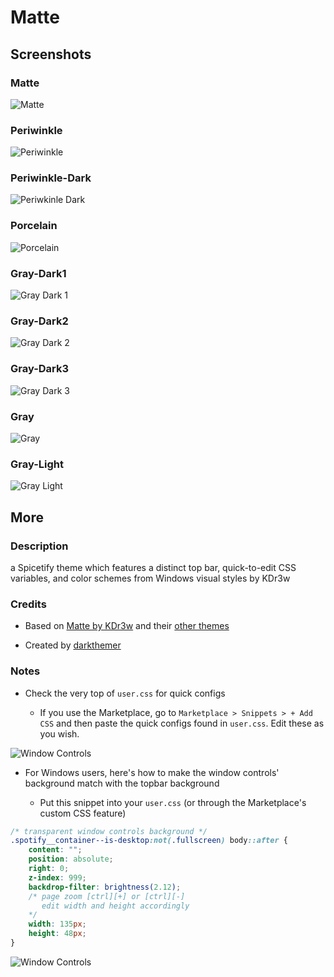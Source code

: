 # Matte

## Screenshots

### Matte

![Matte](screenshots/ylx-matte.png)

### Periwinkle

![Periwinkle](screenshots/ylx-periwinkle.png)

### Periwinkle-Dark

![Periwkinle Dark](screenshots/ylx-periwinkle-dark.png)

### Porcelain

![Porcelain](screenshots/ylx-porcelain.png)

### Gray-Dark1

![Gray Dark 1](screenshots/ylx-gray-dark1.png)

### Gray-Dark2

![Gray Dark 2](screenshots/ylx-gray-dark2.png)

### Gray-Dark3

![Gray Dark 3](screenshots/ylx-gray-dark3.png)

### Gray

![Gray](screenshots/ylx-gray.png)

### Gray-Light

![Gray Light](screenshots/ylx-gray-light.png)

## More

### Description

a Spicetify theme which features a distinct top bar, quick-to-edit CSS variables, and color schemes from Windows visual styles by KDr3w

### Credits

-   Based on [Matte by KDr3w](https://www.deviantart.com/kdr3w/art/Matte-758699852) and their [other themes](https://www.deviantart.com/kdr3w/gallery/68078309/windows-10-themes)

-   Created by [darkthemer](https://github.com/darkthemer)

### Notes

-   Check the very top of `user.css` for quick configs

    -   If you use the Marketplace, go to `Marketplace > Snippets > + Add CSS` and then paste the quick configs found in `user.css`. Edit these as you wish.

![Window Controls](screenshots/quickcfg.png)

-   For Windows users, here's how to make the window controls' background match with the topbar background

    -   Put this snippet into your `user.css` (or through the Marketplace's custom CSS feature)

```css
/* transparent window controls background */
.spotify__container--is-desktop:not(.fullscreen) body::after {
    content: "";
    position: absolute;
    right: 0;
    z-index: 999;
    backdrop-filter: brightness(2.12);
    /* page zoom [ctrl][+] or [ctrl][-]
       edit width and height accordingly
    */
    width: 135px;
    height: 48px;
}
```

![Window Controls](screenshots/winctrl.png)
